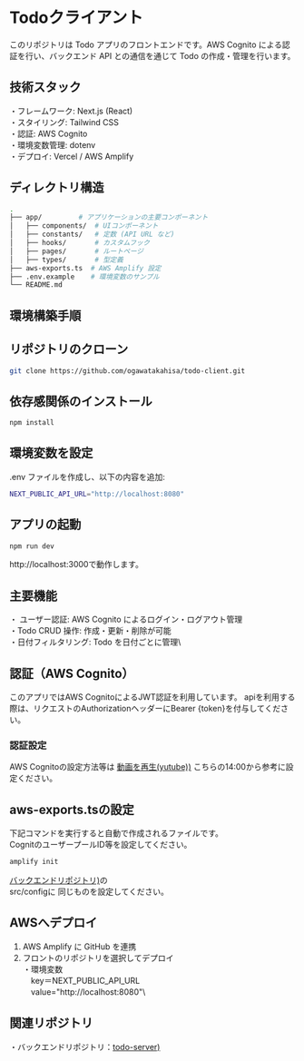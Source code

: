 # Todoクライアント

このリポジトリは Todo アプリのフロントエンドです。AWS Cognito による認証を行い、バックエンド API との通信を通じて Todo の作成・管理を行います。


## 技術スタック

・フレームワーク: Next.js (React)\
・スタイリング: Tailwind CSS\
・認証: AWS Cognito\
・環境変数管理: dotenv\
・デプロイ: Vercel / AWS Amplify


## ディレクトリ構造


```bash
.
├── app/         # アプリケーションの主要コンポーネント
│   ├── components/  # UIコンポーネント
│   ├── constants/   # 定数 (API URL など)
│   ├── hooks/       # カスタムフック
│   ├── pages/       # ルートページ
│   ├── types/       # 型定義
├── aws-exports.ts  # AWS Amplify 設定
├── .env.example    # 環境変数のサンプル
└── README.md
```


## 環境構築手順

## リポジトリのクローン
```bash
git clone https://github.com/ogawatakahisa/todo-client.git
```


## 依存感関係のインストール

```bash
npm install
```

## 環境変数を設定

.env ファイルを作成し、以下の内容を追加:
```bash
NEXT_PUBLIC_API_URL="http://localhost:8080"
```


## アプリの起動

```bash
npm run dev
```
http://localhost:3000で動作します。


## 主要機能
・ ユーザー認証: AWS Cognito によるログイン・ログアウト管理\
・Todo CRUD 操作: 作成・更新・削除が可能\
・日付フィルタリング: Todo を日付ごとに管理\


## 認証（AWS Cognito）
このアプリではAWS CognitoによるJWT認証を利用しています。
apiを利用する際は、リクエストのAuthorizationヘッダーにBearer {token}を付与してください。


### 認証設定
AWS Cognitoの設定方法等は
[動画を再生(yutube))](https://youtu.be/m9ZjW1md_OQ?si=Uqn20gQhwDupt97W)
こちらの14:00から参考に設定ください。


## aws-exports.tsの設定

下記コマンドを実行すると自動で作成されるファイルです。\
CognitのユーザープールID等を設定してください。
```bash
amplify init
```

[バックエンドリポジトリ)](https://github.com/ogawatakahisa/server1.git)の\
src/configに
同じものを設定してください。



## AWSへデプロイ
1. AWS Amplify に GitHub を連携
2. フロントのリポジトリを選択してデプロイ\
   ・環境変数\
   　key＝NEXT_PUBLIC_API_URL\
   　value="http://localhost:8080"\


## 関連リポジトリ

・バックエンドリポジトリ：[todo-server)](https://github.com/ogawatakahisa/server1.git)
